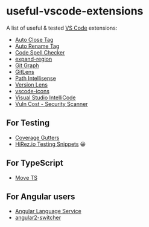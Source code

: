 # useful-vscode-extensions
A list of useful & tested [VS Code](https://code.visualstudio.com/) extensions: 

* [Auto Close Tag](https://marketplace.visualstudio.com/items?itemName=formulahendry.auto-close-tag)
* [Auto Rename Tag](https://marketplace.visualstudio.com/items?itemName=formulahendry.auto-rename-tag)
* [Code Spell Checker](https://marketplace.visualstudio.com/items?itemName=streetsidesoftware.code-spell-checker)
* [expand-region](https://marketplace.visualstudio.com/items?itemName=letrieu.expand-region)
* [Git Graph](https://marketplace.visualstudio.com/items?itemName=mhutchie.git-graph)
* [GitLens](https://marketplace.visualstudio.com/items?itemName=eamodio.gitlens)
* [Path Intellisense](https://marketplace.visualstudio.com/items?itemName=christian-kohler.path-intellisense)
* [Version Lens](https://marketplace.visualstudio.com/items?itemName=pflannery.vscode-versionlens)
* [vscode-icons](https://marketplace.visualstudio.com/items?itemName=robertohuertasm.vscode-icons)
* [Visual Studio IntelliCode](https://marketplace.visualstudio.com/items?itemName=VisualStudioExptTeam.vscodeintellicode)
* [Vuln Cost - Security Scanner](https://marketplace.visualstudio.com/items?itemName=snyk-security.vscode-vuln-cost)
	
## For Testing
* [Coverage Gutters](https://marketplace.visualstudio.com/items?itemName=ryanluker.vscode-coverage-gutters)
* [HiRez.io Testing Snippets](https://marketplace.visualstudio.com/items?itemName=hirez.hirez-testing-snippets) 😀

## For TypeScript
* [Move TS](https://marketplace.visualstudio.com/items?itemName=stringham.move-ts) 

## For Angular users
* [Angular Language Service](https://marketplace.visualstudio.com/items?itemName=Angular.ng-template)
* [angular2-switcher](https://marketplace.visualstudio.com/items?itemName=infinity1207.angular2-switcher)
